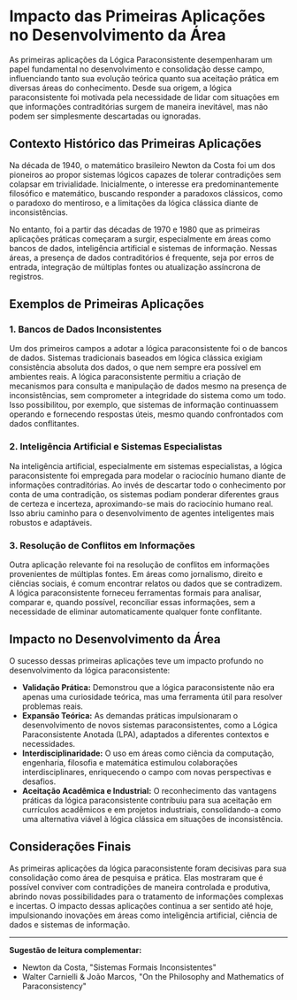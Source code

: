 
# Impacto das Primeiras Aplicações no Desenvolvimento da Área

As primeiras aplicações da Lógica Paraconsistente desempenharam um papel fundamental no desenvolvimento e consolidação desse campo, influenciando tanto sua evolução teórica quanto sua aceitação prática em diversas áreas do conhecimento. Desde sua origem, a lógica paraconsistente foi motivada pela necessidade de lidar com situações em que informações contraditórias surgem de maneira inevitável, mas não podem ser simplesmente descartadas ou ignoradas.

## Contexto Histórico das Primeiras Aplicações

Na década de 1940, o matemático brasileiro Newton da Costa foi um dos pioneiros ao propor sistemas lógicos capazes de tolerar contradições sem colapsar em trivialidade. Inicialmente, o interesse era predominantemente filosófico e matemático, buscando responder a paradoxos clássicos, como o paradoxo do mentiroso, e a limitações da lógica clássica diante de inconsistências.

No entanto, foi a partir das décadas de 1970 e 1980 que as primeiras aplicações práticas começaram a surgir, especialmente em áreas como bancos de dados, inteligência artificial e sistemas de informação. Nessas áreas, a presença de dados contraditórios é frequente, seja por erros de entrada, integração de múltiplas fontes ou atualização assíncrona de registros.

## Exemplos de Primeiras Aplicações

### 1. Bancos de Dados Inconsistentes

Um dos primeiros campos a adotar a lógica paraconsistente foi o de bancos de dados. Sistemas tradicionais baseados em lógica clássica exigiam consistência absoluta dos dados, o que nem sempre era possível em ambientes reais. A lógica paraconsistente permitiu a criação de mecanismos para consulta e manipulação de dados mesmo na presença de inconsistências, sem comprometer a integridade do sistema como um todo. Isso possibilitou, por exemplo, que sistemas de informação continuassem operando e fornecendo respostas úteis, mesmo quando confrontados com dados conflitantes.

### 2. Inteligência Artificial e Sistemas Especialistas

Na inteligência artificial, especialmente em sistemas especialistas, a lógica paraconsistente foi empregada para modelar o raciocínio humano diante de informações contraditórias. Ao invés de descartar todo o conhecimento por conta de uma contradição, os sistemas podiam ponderar diferentes graus de certeza e incerteza, aproximando-se mais do raciocínio humano real. Isso abriu caminho para o desenvolvimento de agentes inteligentes mais robustos e adaptáveis.

### 3. Resolução de Conflitos em Informações

Outra aplicação relevante foi na resolução de conflitos em informações provenientes de múltiplas fontes. Em áreas como jornalismo, direito e ciências sociais, é comum encontrar relatos ou dados que se contradizem. A lógica paraconsistente forneceu ferramentas formais para analisar, comparar e, quando possível, reconciliar essas informações, sem a necessidade de eliminar automaticamente qualquer fonte conflitante.

## Impacto no Desenvolvimento da Área

O sucesso dessas primeiras aplicações teve um impacto profundo no desenvolvimento da lógica paraconsistente:

- **Validação Prática:** Demonstrou que a lógica paraconsistente não era apenas uma curiosidade teórica, mas uma ferramenta útil para resolver problemas reais.
- **Expansão Teórica:** As demandas práticas impulsionaram o desenvolvimento de novos sistemas paraconsistentes, como a Lógica Paraconsistente Anotada (LPA), adaptados a diferentes contextos e necessidades.
- **Interdisciplinaridade:** O uso em áreas como ciência da computação, engenharia, filosofia e matemática estimulou colaborações interdisciplinares, enriquecendo o campo com novas perspectivas e desafios.
- **Aceitação Acadêmica e Industrial:** O reconhecimento das vantagens práticas da lógica paraconsistente contribuiu para sua aceitação em currículos acadêmicos e em projetos industriais, consolidando-a como uma alternativa viável à lógica clássica em situações de inconsistência.

## Considerações Finais

As primeiras aplicações da lógica paraconsistente foram decisivas para sua consolidação como área de pesquisa e prática. Elas mostraram que é possível conviver com contradições de maneira controlada e produtiva, abrindo novas possibilidades para o tratamento de informações complexas e incertas. O impacto dessas aplicações continua a ser sentido até hoje, impulsionando inovações em áreas como inteligência artificial, ciência de dados e sistemas de informação.

---
**Sugestão de leitura complementar:**  
- Newton da Costa, "Sistemas Formais Inconsistentes"  
- Walter Carnielli & João Marcos, "On the Philosophy and Mathematics of Paraconsistency"
```
